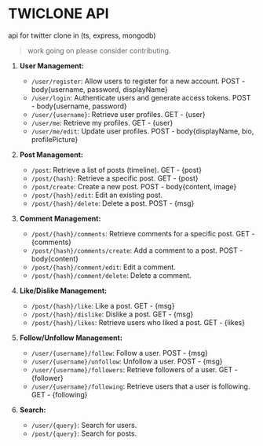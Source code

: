 # TWICLONE API

api for twitter clone in (ts, express, mongodb)
> work going on please consider contributing.



1. **User Management:**
   - `/user/register`: Allow users to register for a new account.
      POST - body{username, password, displayName}
   - `/user/login`: Authenticate users and generate access tokens.
      POST - body{username, password}
   - `/user/{username}`: Retrieve user profiles.
      GET - {user}
   - `/user/me`: Retrieve my profiles.
      GET - {user}
   - `/user/me/edit`: Update user profiles.
      POST - body{displayName, bio, profilePicture}

2. **Post Management:**
   - `/post`: Retrieve a list of posts (timeline).
      GET - {post}
   - `/post/{hash}`: Retrieve a specific post.
      GET - {post}
   - `/post/create`: Create a new post.
      POST - body{content, image}
   - `/post/{hash}/edit`: Edit an existing post.
   - `/post/{hash}/delete`: Delete a post.
      POST - {msg}

3. **Comment Management:**
   - `/post/{hash}/comments`: Retrieve comments for a specific post.
      GET - {comments}
   - `/post/{hash}/comments/create`: Add a comment to a post.
      POST - body{content}
   - `/post/{hash}/comment/edit`: Edit a comment.
   - `/post/{hash}/comment/delete`: Delete a comment.

4. **Like/Dislike Management:**
   - `/post/{hash}/like`: Like a post.
      GET - {msg}
   - `/post/{hash}/dislike`: Dislike a post.
      GET - {msg}
   - `/post/{hash}/likes`: Retrieve users who liked a post.
      GET - {likes}

5. **Follow/Unfollow Management:**
   - `/user/{username}/follow`: Follow a user.
      POST - {msg}
   - `/user/{username}/unfollow`: Unfollow a user.
      POST - {msg}
   - `/user/{username}/followers`: Retrieve followers of a user.
      GET - {follower}
   - `/user/{username}/following`: Retrieve users that a user is following.
      GET - {following}

6. **Search:**
   - `/user/{query}`: Search for users.
   - `/post/{query}`: Search for posts.

